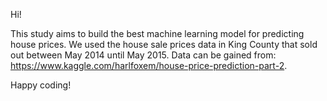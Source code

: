 Hi!

This study aims to build the best machine learning model for predicting house prices. 
We used the house sale prices data in King County that sold out between May 2014 until May 2015. Data can be gained from:
https://www.kaggle.com/harlfoxem/house-price-prediction-part-2.

Happy coding!
